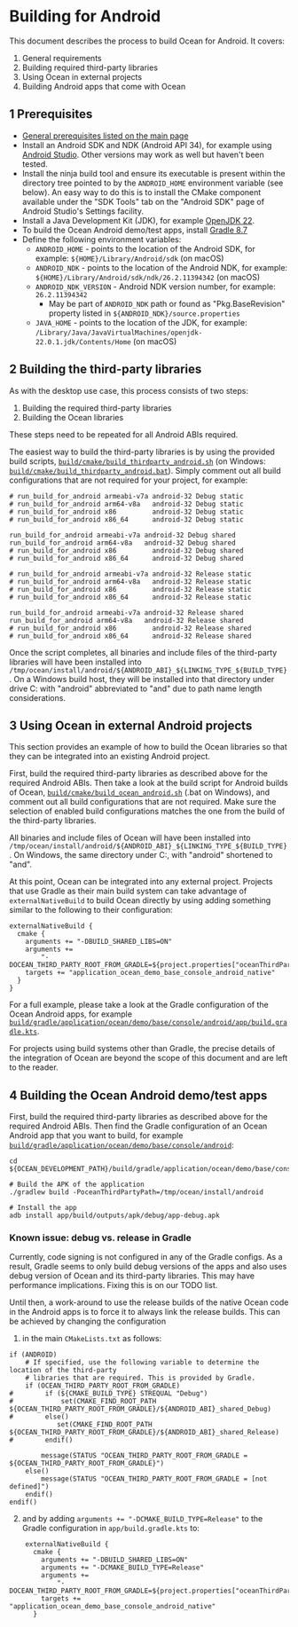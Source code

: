 # Building for Android

This document describes the process to build Ocean for Android. It covers:

1. General requirements
2. Building required third-party libraries
3. Using Ocean in external projects
4. Building Android apps that come with Ocean

## 1 Prerequisites

* [General prerequisites listed on the main page](README.md)
* Install an Android SDK and NDK (Android API 34), for example using [Android Studio](https://developer.android.com/studio). Other versions may work as well but haven't been tested.
* Install the ninja build tool and ensure its executable is present within the directory tree pointed to by the `ANDROID_HOME` environment variable (see below). An easy way to do this is to install the CMake component available under the "SDK Tools" tab on the "Android SDK" page of Android Studio's Settings facility.
* Install a Java Development Kit (JDK), for example [OpenJDK 22](https://jdk.java.net/22/).
* To build the Ocean Android demo/test apps, install [Gradle 8.7](https://www.gradle.org)
* Define the following environment variables:
  * `ANDROID_HOME` - points to the location of the Android SDK, for example: `${HOME}/Library/Android/sdk` (on macOS)
  * `ANDROID_NDK` - points to the location of the Android NDK, for example: `${HOME}/Library/Android/sdk/ndk/26.2.11394342` (on macOS)
  * `ANDROID_NDK_VERSION` - Android NDK version number, for example: `26.2.11394342`
    * May be part of `ANDROID_NDK` path or found as "Pkg.BaseRevision" property listed in `${ANDROID_NDK}/source.properties`
  * `JAVA_HOME` - points to the location of the JDK, for example: `/Library/Java/JavaVirtualMachines/openjdk-22.0.1.jdk/Contents/Home` (on macOS)

## 2 Building the third-party libraries

As with the desktop use case, this process consists of two steps:

1. Building the required third-party libraries
2. Building the Ocean libraries

These steps need to be repeated for all Android ABIs required.

The easiest way to build the third-party libraries is by using the provided build scripts, [`build/cmake/build_thirdparty_android.sh`](build/cmake/build_thirdparty_android.sh) (on Windows: [`build/cmake/build_thirdparty_android.bat`](build/cmake/build_thirdparty_android.bat)). Simply comment out all build configurations that are not required for your project, for example:

```
# run_build_for_android armeabi-v7a android-32 Debug static
# run_build_for_android arm64-v8a   android-32 Debug static
# run_build_for_android x86         android-32 Debug static
# run_build_for_android x86_64      android-32 Debug static

run_build_for_android armeabi-v7a android-32 Debug shared
run_build_for_android arm64-v8a   android-32 Debug shared
# run_build_for_android x86         android-32 Debug shared
# run_build_for_android x86_64      android-32 Debug shared

# run_build_for_android armeabi-v7a android-32 Release static
# run_build_for_android arm64-v8a   android-32 Release static
# run_build_for_android x86         android-32 Release static
# run_build_for_android x86_64      android-32 Release static

run_build_for_android armeabi-v7a android-32 Release shared
run_build_for_android arm64-v8a   android-32 Release shared
# run_build_for_android x86         android-32 Release shared
# run_build_for_android x86_64      android-32 Release shared
```

Once the script completes, all binaries and include files of the third-party libraries will have been installed into `/tmp/ocean/install/android/${ANDROID_ABI}_${LINKING_TYPE_${BUILD_TYPE}`. On a Windows build host, they will be installed into that directory under drive C: with "android" abbreviated to "and" due to path name length considerations.

## 3 Using Ocean in external Android projects

This section provides an example of how to build the Ocean libraries so that they can be integrated into an existing Android project.

First, build the required third-party libraries as described above for the required Android ABIs. Then take a look at the build script for Android builds of Ocean, [`build/cmake/build_ocean_android.sh`](build/cmake/build_ocean_android.sh) (.bat on Windows), and comment out all build configurations that are not required. Make sure the selection of enabled build configurations matches the one from the build of the third-party libraries.

All binaries and include files of Ocean will have been installed into `/tmp/ocean/install/android/${ANDROID_ABI}_${LINKING_TYPE_${BUILD_TYPE}`. On Windows, the same directory under C:, with "android" shortened to "and".

At this point, Ocean can be integrated into any external project. Projects that use Gradle as their main build system can take advantage of `externalNativeBuild` to build Ocean directly by using adding something similar to the following to their configuration:

```
externalNativeBuild {
  cmake {
    arguments += "-DBUILD_SHARED_LIBS=ON"
    arguments +=
        "-DOCEAN_THIRD_PARTY_ROOT_FROM_GRADLE=${project.properties["oceanThirdPartyPath"]}"
    targets += "application_ocean_demo_base_console_android_native"
  }
}
```

For a full example, please take a look at the Gradle configuration of the Ocean Android apps, for example [`build/gradle/application/ocean/demo/base/console/android/app/build.gradle.kts`](build/gradle/application/ocean/demo/base/console/android/app/build.gradle.kts).

For projects using build systems other than Gradle, the precise details of the integration of Ocean are beyond the scope of this document and are left to the reader.

## 4 Building the Ocean Android demo/test apps

First, build the required third-party libraries as described above for the required Android ABIs. Then find the Gradle configuration of an Ocean Android app that you want to build, for example [`build/gradle/application/ocean/demo/base/console/android`](build/gradle/application/ocean/demo/base/console/android/app/build.gradle.kts):

```
cd ${OCEAN_DEVELOPMENT_PATH}/build/gradle/application/ocean/demo/base/console/android

# Build the APK of the application
./gradlew build -PoceanThirdPartyPath=/tmp/ocean/install/android

# Install the app
adb install app/build/outputs/apk/debug/app-debug.apk
```

### Known issue: debug vs. release in Gradle

Currently, code signing is not configured in any of the Gradle configs. As a result, Gradle seems to only build debug versions of the apps and also uses debug version of Ocean and its third-party libraries. This may have performance implications. Fixing this is on our TODO list.

Until then, a work-around to use the release builds of the native Ocean code in the Android apps is to force it to always link the release builds. This can be achieved by changing the configuration

1. in the main `CMakeLists.txt` as follows:

```
if (ANDROID)
    # If specified, use the following variable to determine the location of the third-party
    # libraries that are required. This is provided by Gradle.
    if (OCEAN_THIRD_PARTY_ROOT_FROM_GRADLE)
#        if (${CMAKE_BUILD_TYPE} STREQUAL "Debug")
#            set(CMAKE_FIND_ROOT_PATH ${OCEAN_THIRD_PARTY_ROOT_FROM_GRADLE}/${ANDROID_ABI}_shared_Debug)
#        else()
            set(CMAKE_FIND_ROOT_PATH ${OCEAN_THIRD_PARTY_ROOT_FROM_GRADLE}/${ANDROID_ABI}_shared_Release)
#        endif()

        message(STATUS "OCEAN_THIRD_PARTY_ROOT_FROM_GRADLE = ${OCEAN_THIRD_PARTY_ROOT_FROM_GRADLE}")
    else()
        message(STATUS "OCEAN_THIRD_PARTY_ROOT_FROM_GRADLE = [not defined]")
    endif()
endif()
```

2. and by adding `arguments += "-DCMAKE_BUILD_TYPE=Release"` to the Gradle configuration in `app/build.gradle.kts` to:

```
    externalNativeBuild {
      cmake {
        arguments += "-DBUILD_SHARED_LIBS=ON"
        arguments += "-DCMAKE_BUILD_TYPE=Release"
        arguments +=
            "-DOCEAN_THIRD_PARTY_ROOT_FROM_GRADLE=${project.properties["oceanThirdPartyPath"]}"
        targets += "application_ocean_demo_base_console_android_native"
      }
```

